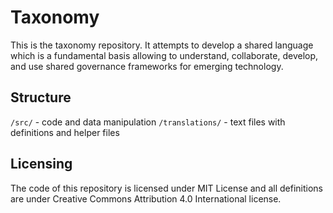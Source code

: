 # Taxonomy
This is the taxonomy repository. It attempts to develop a shared language which is a fundamental basis allowing to understand, collaborate, develop, and use shared governance frameworks for emerging technology.
## Structure
`/src/` - code and data manipulation
`/translations/` - text files with definitions and helper files
## Licensing
The code of this repository is licensed under MIT License and all definitions are under Creative Commons Attribution 4.0 International license.